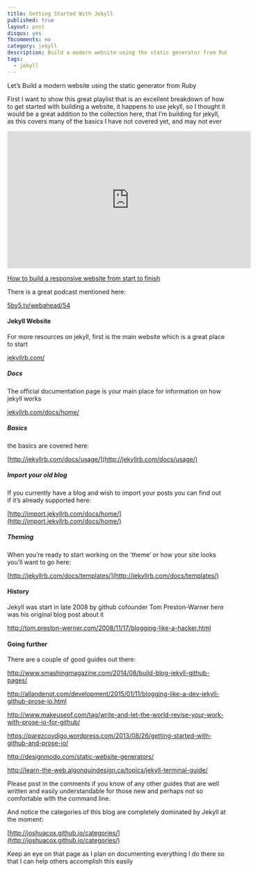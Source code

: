 ```yaml
---
title: Getting Started With Jekyll
published: true
layout: post
disqus: yes
fbcomments: no
category: jekyll
description: Build a modern website using the static generator from Ruby
tags: 
  - jekyll
---
```


Let’s Build a modern website using the static generator from Ruby

First I want to show this great playlist that is an excellent breakdown of how to get started with building a website, it happens to use jekyll, so I thought it would be a great addition to the collection here, that I’m building for jekyll, as this covers many of the basics I have not covered yet, and may not ever

<iframe width="560" height="315" src="https://www.youtube.com/embed/videoseries?list=PLqGj3iMvMa4KQZUkRjfwMmTq_f1fbxerI" frameborder="0" allowfullscreen></iframe>

[How to build a responsive website from start to finish](https://www.youtube.com/playlist?list=PLqGj3iMvMa4KQZUkRjfwMmTq_f1fbxerI)

There is a great podcast mentioned here:

[5by5.tv/webahead/54](http://5by5.tv/webahead/54)

#### Jekyll Website

For more resources on jekyll, first is the main website which is a great place to start

[jekyllrb.com/](http://jekyllrb.com/)

##### Docs

The official documentation page is your main place for information on how jekyll works

[jekyllrb.com/docs/home/](http://jekyllrb.com/docs/home/)

##### Basics

the basics are covered here:

[http://jekyllrb.com/docs/usage/](http://jekyllrb.com/docs/usage/)

##### Import your old blog

If you currently have a blog and wish to import your posts you can find out if it’s already supported here:

[http://import.jekyllrb.com/docs/home/](http://import.jekyllrb.com/docs/home/)

##### Theming

When you’re ready to start working on the ‘theme’ or how your site looks you’ll want to go here:

[http://jekyllrb.com/docs/templates/](http://jekyllrb.com/docs/templates/)

#### History

Jekyll was start in late 2008 by github cofounder Tom Preston-Warner here was his original blog post about it

<http://tom.preston-werner.com/2008/11/17/blogging-like-a-hacker.html>

#### Going further

There are a couple of good guides out there:

<http://www.smashingmagazine.com/2014/08/build-blog-jekyll-github-pages/>

<http://allandenot.com/development/2015/01/11/blogging-like-a-dev-jekyll-github-prose-io.html>

<http://www.makeuseof.com/tag/write-and-let-the-world-revise-your-work-with-prose-io-for-github/>

<https://parezcoydigo.wordpress.com/2013/08/26/getting-started-with-github-and-prose-io/>

<http://designmodo.com/static-website-generators/>

<http://learn-the-web.algonquindesign.ca/topics/jekyll-terminal-guide/>

Please post in the comments if you know of any other guides that are well written and easily understandable for those new and perhaps not so comfortable with the command line.

And notice the categories of this blog are completely dominated by Jekyll at the moment:

[http://joshuacox.github.io/categories/](http://joshuacox.github.io/categories/)

Keep an eye on that page as I plan on documenting everything I do there so that I can help others accomplish this easily
